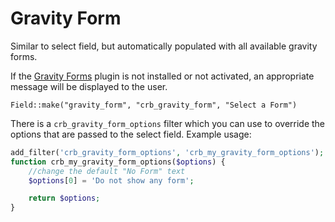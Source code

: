 # Gravity Form

Similar to select field, but automatically populated with all available gravity forms. 

If the [Gravity Forms](http://www.gravityforms.com/) plugin is not installed or not activated, an appropriate message will be displayed to the user.

`Field::make("gravity_form", "crb_gravity_form", "Select a Form")`

There is a `crb_gravity_form_options` filter which you can use to override the options that are passed to the select field. Example usage:

```php
add_filter('crb_gravity_form_options', 'crb_my_gravity_form_options');
function crb_my_gravity_form_options($options) {
	//change the default "No Form" text
	$options[0] = 'Do not show any form';

	return $options;
}
```